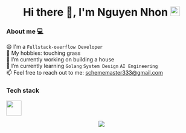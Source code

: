 <h1 align="center">
  Hi there 👋, I'm Nguyen Nhon <img src="https://cultofthepartyparrot.com/parrots/hd/githubparrot.gif" width="25" height="25"/>
</h1>

### About me  💻


😄 I'm a `Fullstack-overflow Developer` \
👯 My hobbies: touching grass \
🔭 I’m currently working on building a house \
🌱 I’m currently learning `Golang` `System Design` `AI Engineering` \
📫 Feel free to reach out to me: schememaster333@gmail.com



### Tech stack
<img src="https://user-images.githubusercontent.com/74038190/212284087-bbe7e430-757e-4901-90bf-4cd2ce3e1852.gif" width="40">

<p align="center">
  <a href="https://skillicons.dev">
    <img src="https://skillicons.dev/icons?i=tailwind,threejs,javascript,typescript,nodejs,nestjs,react,next,vue,python,fastapi,java,spring,php,laravel,mongodb,postgresql,mysql,redis,rabbitmq,kafka,git,githubactions,aws,terraform,kubernetes,docker,linux,bash,arch,neovim" />
  </a>
</p>
